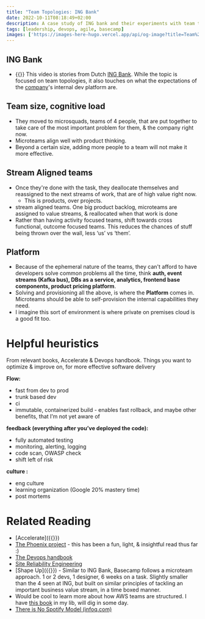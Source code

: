 ```yaml
---
title: "Team Topologies: ING Bank"
date: 2022-10-11T08:18:49+02:00
description: A case study of ING bank and their experiments with team topologies
tags: [leadership, devops, agile, basecamp]
images: ['https://images-here-hugo.vercel.app/api/og-image?title=Team%20Topologies%3A%20ING%20Bank']
---
```



## ING Bank
- {{<youtube X3AHdo34gWM>}}
This video is stories from Dutch [ING Bank](https://www.ing.com/Home.htm). While the topic is focused on team topologies, it also touches on what the expectations of the [company](https://www.ing.com/Home.htm)'s internal dev platform are.

## Team size, cognitive load
- They moved to microsquads, teams of 4 people, that are put together to take care of the most important problem for them, & the company right now.
- Microteams align well with product thinking.
- Beyond a certain size, adding more people to a team will not make it more effective. 

## Stream Aligned teams
- Once they're done with the task, they deallocate themselves and reassigned to the next streams of work, that are of high value right now.
  - This is products, over projects.
- stream aligned teams. One big product backlog, microteams are assigned to value streams, & reallocated when that work is done
- Rather than having activity focused teams, shift towards cross functional, outcome focused teams. This reduces the chances of stuff being thrown over the wall, less ‘us’ vs ‘them’.

## Platform
- Because of the ephemeral nature of the teams, they can't afford to have developers solve common problems all the time, think **auth, event streams (Kafka bus), DBs as a service, analytics, frontend base components, product pricing platform**. 
- Solving and provisioning all the above, is where the **Platform** comes in. Microteams should be able to self-provision the internal capabilities they need.
- I imagine this sort of environment is where private on premises cloud is a good fit too.

# Helpful heuristics
From relevant books, Accelerate & Devops handbook. Things you want to optimize & improve on, for more effective software delivery

****Flow:****

- fast from dev to prod
- trunk based dev
- ci
- immutable, containerized build - enables fast rollback, and maybe other benefits, that I’m not yet aware of

****************feedback (everything after you’ve deployed the code):****************

- fully automated testing
- monitoring, alerting, logging
- code scan, OWASP check
- shift left of risk

************culture :************

- eng culture
- learning organization (Google 20% mastery time)
- post mortems

# Related Reading
- [Accelerate]({{<ref accelerate>}})
- [The Phoenix project](https://www.goodreads.com/book/show/17255186-the-phoenix-project) - this has been a fun, light, & insightful read thus far :)
- [The Devops handbook](https://www.goodreads.com/book/show/26083308-the-devops-handbook?ref=nav_sb_ss_1_15)
- [Site Reliability Engineering](https://www.goodreads.com/book/show/27968891-site-reliability-engineering)
- [Shape Up]({{<ref shape-up-notes-introduction>}}) - Similar to ING Bank, Basecamp follows a microteam approach. 1 or 2 devs, 1 designer, 6 weeks on a task. Slightly smaller than the 4 seen at ING, but built on similar principles of tackling an important business value stream, in a time boxed manner. 
- Would be cool to learn more about how AWS teams are structured. I have [this book](https://www.goodreads.com/book/show/53138083-working-backwards) in my lib, will dig in some day.
- [There is No Spotify Model (infoq.com)](https://www.infoq.com/presentations/spotify-culture-stc/)

